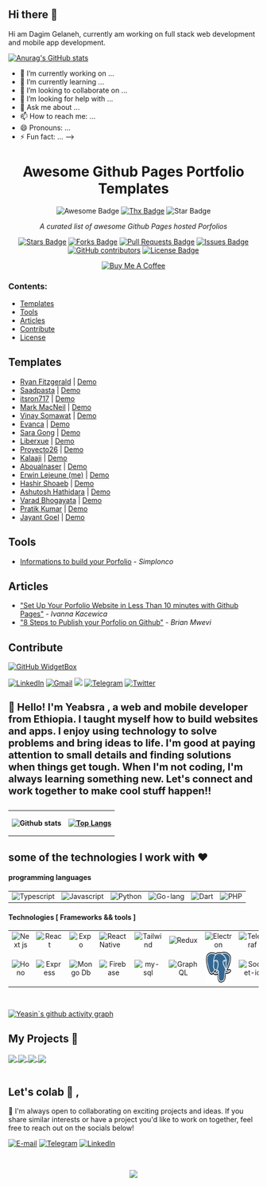 ## Hi there 👋

Hi am Dagim Gelaneh, currently am working on full stack web development and mobile app development.

[![Anurag's GitHub stats](https://github-readme-stats.vercel.app/api?username=dagiStark)](https://github.com/anuraghazra/github-readme-stats)

- 🔭 I’m currently working on ...
- 🌱 I’m currently learning ...
- 👯 I’m looking to collaborate on ...
- 🤔 I’m looking for help with ...
- 💬 Ask me about ...
- 📫 How to reach me: ...
- 😄 Pronouns: ...
- ⚡ Fun fact: ...
-->


<h1 align="center">Awesome Github Pages Portfolio Templates</h1>
<div align="center">
<img src="https://cdn.rawgit.com/sindresorhus/awesome/d7305f38d29fed78fa85652e3a63e154dd8e8829/media/badge.svg" alt="Awesome Badge"/>
<a href="https://saythanks.io/to/erwin.lejeune15%40gmail.com?style=flat-square"><img src="https://img.shields.io/badge/Say%20Thanks-!-1EAEDB.svg?style=flat-square" alt="Thx Badge"/></a>
<img src="https://img.shields.io/static/v1?label=%F0%9F%8C%9F&message=If%20Useful&style=style=flat&color=BC4E99" alt="Star Badge"/></a><br>


<i>A curated list of awesome Github Pages hosted Porfolios</i>

<a href="https://github.com/guilyx/awesome-github-pages-portfolios/stargazers"><img src="https://img.shields.io/github/stars/guilyx/awesome-github-pages-portfolios" alt="Stars Badge"/></a>
<a href="https://github.com/guilyx/awesome-github-pages-portfolios/network/members"><img src="https://img.shields.io/github/forks/guilyx/awesome-github-pages-portfolios" alt="Forks Badge"/></a>
<a href="https://github.com/guilyx/awesome-github-pages-portfolios/pulls"><img src="https://img.shields.io/github/issues-pr/guilyx/awesome-github-pages-portfolios" alt="Pull Requests Badge"/></a>
<a href="https://github.com/guilyx/awesome-github-pages-portfolios/issues"><img src="https://img.shields.io/github/issues/guilyx/awesome-github-pages-portfolios" alt="Issues Badge"/></a>
<a href="https://github.com/guilyx/awesome-github-pages-portfolios/graphs/contributors"><img alt="GitHub contributors" src="https://img.shields.io/github/contributors/guilyx/awesome-github-pages-portfolios?color=2b9348"></a>
<a href="https://github.com/guilyx/awesome-github-pages-portfolios/blob/master/LICENSE"><img src="https://img.shields.io/github/license/guilyx/awesome-github-pages-portfolios?color=2b9348" alt="License Badge"/></a>

<a href="https://www.buymeacoffee.com/dq01aOE" target="_blank"><img src="https://cdn.buymeacoffee.com/buttons/default-red.png" alt="Buy Me A Coffee" height="27"></a>
<br>

</div>

### Contents:
  - [Templates](#templates)
  - [Tools](#tools)
  - [Articles](#articles)
  - [Contribute](#contribute)
  - [License](#license)


## Templates

- [Ryan Fitzgerald](https://github.com/RyanFitzgerald/devportfolio) | [Demo](https://ryanfitzgerald.github.io/devportfolio)
- [Saadpasta](https://github.com/saadpasta/developerFolio) | [Demo](https://developerfolio.js.org/)
- [itsron717](https://github.com/itsron717/ParticleGround-Portfolio) | [Demo](https://landing-page--itsron717.repl.co/)
- [Mark MacNeil](https://github.com/mmacneil/devfolio) | [Demo](https://mmacneil.github.io/devfolio/)
- [Vinay Somawat](https://github.com/vinaysomawat/vinaysomawat.github.io) | [Demo](https://vinaysomawat.github.io)
- [Evanca](https://github.com/evanca/quick-portfolio) | [Demo](https://yourawesomeusername.github.io/)
- [Sara Gong](https://github.com/saragong/hello/) | [Demo](https://saragong.github.io/hello/)
- [Liberxue](https://github.com/Liberxue/liberxue.github.io) | [Demo](https://liberxue.github.io)
- [Proyecto26](https://github.com/proyecto26/proyecto26.github.io) | [Demo](https://proyecto26.github.io)
- [Kalaaji](https://github.com/kalaaji/kalaaji.github.io) | [Demo](https://kalaaji.github.io/)
- [Aboualnaser](https://github.com/aboualnaser/aboualnaser.github.io/) | [Demo](https://aboualnaser.github.io/)
- [Erwin Lejeune (me)](https://github.com/guilyx/guilyx.github.io/) | [Demo](https://guilyx.github.io)
- [Hashir Shoaeb](https://github.com/hashirshoaeb/home) | [Demo](https://hashirshoaeb.com/)
- [Ashutosh Hathidara](https://github.com/ashutosh1919/masterPortfolio) | [Demo](https://ashutoshhathidara.com/#/home)
- [Varad Bhogayata](https://github.com/varadbhogayata/varadbhogayata.github.io) | [Demo](https://varadbhogayata.github.io/)
- [Pratik Kumar](https://github.com/pr2tik1/pr2tik1.github.io) | [Demo](https://pr2tik1.github.io)
- [Jayant Goel](https://github.com/JayantGoel001/JayantGoel001.github.io) | [Demo](https://JayantGoel001.github.io/)

## Tools

- [Informations to build your Porfolio](https://github.com/simplonco/portfolio) - *Simplonco*

## Articles
- ["Set Up Your Porfolio Website in Less Than 10 minutes with Github Pages"](https://blog.usejournal.com/set-up-your-portfolio-website-in-less-than-10-minutes-with-github-pages-d0efa8ff56fd) - *Ivanna Kacewica*
- ["8 Steps to Publish your Porfolio on Github"](https://medium.com/tunapanda-institute/8-steps-to-publish-your-portfolio-on-github-9d6e6e3d2e84) - *Brian Mwevi*

## Contribute




[![GitHub WidgetBox](https://github-widgetbox.vercel.app/api/profile?username=yeabnoah&data=followers,repositories,stars,commits&theme=viridescent)](https://github.com/yeabnoah)
<!-- <h3 align ="center"> <strong> Let`s Code.Build & FUN </strong> </h3>  -->
<div align="left" width="100%" height="100%">
 
[![LinkedIn](https://img.shields.io/badge/linkedin-%230077B5.svg?style=for-the-badge&logo=linkedin&logoColor=white)](https://www.linkedin.com/in/yeabsra-ashebir-tech-nerd-8a3a80267/)
[![Gmail](https://img.shields.io/badge/%20-Send%20Mail-black?color=14171A&labelColor=ef5350&logo=gmail&logoColor=ffffff&style=for-the-badge)](mailto:yeabnoah5@gmail.com)
![](https://komarev.com/ghpvc/?username=yeabnoah&color=brightgreen&style=for-the-badge)
[![Telegram](https://img.shields.io/badge/Telegram-%231877F2.svg?style=for-the-badge&logo=Telegram&logoColor=white)](https://t.me/technerd345)
[![Twitter](https://img.shields.io/badge/Twitter-%231DA1F2.svg?style=for-the-badge&logo=Twitter&logoColor=white)](https://twitter.com/TechNerd556)
</div>



<h4 style="font-size : 20px;">👋 Hello! I'm Yeabsra , a web and mobile developer from Ethiopia. I taught myself how to build websites and apps. I enjoy using technology to solve problems and bring ideas to life. I'm good at paying attention to small details and finding solutions when things get tough. When I'm not coding, I'm always learning something new. Let's connect and work together to make cool stuff happen!!<h4>

 <table align="center" width="100%" height="100%" >
   <tr>
     <td> 
  
![Github stats](https://github-readme-stats.vercel.app/api?username=yeabnoah&theme=radical&show_icons=true&count_private=true&hide=issues) </td>
     <td> [![Top Langs](https://github-readme-stats.vercel.app/api/top-langs/?username=yeabnoah&theme=radical&layout=compact)](https://github.com/yeabnoah) </td>
   </tr>
  </table>
  



  
<h2> some of the technologies I work with ❤️</h2>

<h4> programming languages</h4>
 
 <table width="100%" height="100%">
  <tr>
      <td>
        <img alt="Typescript" height=64px src="https://cdn.worldvectorlogo.com/logos/typescript.svg">
     </td>
     <td>
      <img alt="Javascript" height=64px src="https://cdn.worldvectorlogo.com/logos/logo-javascript.svg">
     </td>
          <td align="center">
       <img alt="Python" height=64px src= "https://cdn.worldvectorlogo.com/logos/python-5.svg">
     </td>
      <td align="center">
      <img alt="Go-lang" height=64px src="https://cdn.worldvectorlogo.com/logos/golang-1.svg">
    </td>
          <td align="center">
       <img alt="Dart" height=64px src="https://cdn.worldvectorlogo.com/logos/dart.svg">
     </td> 
    <td>
        <img alt="PHP" height=64px src="https://cdn.worldvectorlogo.com/logos/php-1.svg">
     </td>
   </tr>
</table>

<h4> Technologies [ Frameworks && tools ] </h4>

<table>
   <tr>
          <td align="center">
       <img alt="Next js" height=64px src= "https://www.datocms-assets.com/75941/1657707878-nextjs_logo.png">
     </td>
      <td align="center">
      <img alt="React" height=64px src="https://cdn.worldvectorlogo.com/logos/react-2.svg">
    </td>
          <td align="center">
       <img alt="Expo" height=64px src="https://cdn.worldvectorlogo.com/logos/expo-1.svg">
     </td> 
    <td>
        <img alt="React Native" height=64px src="https://cdn.worldvectorlogo.com/logos/react-native-1.svg">
     </td>
     <td align="center">
      <img alt="Tailwind" height=64px src="https://cdn.worldvectorlogo.com/logos/tailwindcss.svg">
    </td>
     <td align="center">
       <img alt="Redux" height=64px src= "https://cdn.worldvectorlogo.com/logos/redux.svg">
     </td>
     <td align="center">
       <img alt="Electron" height=64px src="https://cdn.worldvectorlogo.com/logos/electron-1.svg">
     </td> 
      <td align="center">
       <img alt="Telegraf" height=64px src="https://telegraf.js.org/media/logo.svg">
     </td> 
    <td>
     <img alt="django" height=64px src="https://cdn.worldvectorlogo.com/logos/django.svg">
    </td>
    <td>
     <img alt="shad-cn" height=64px src="https://pbs.twimg.com/media/FxoIFVgagAE-gqB?format=png&name=4096x4096">
    </td>
   </tr>
   <tr>
          <td align="center">
       <img alt="Hono" height=64px src="https://seeklogo.com/images/H/hono-logo-85A5D1206D-seeklogo.com.png">
     </td> 
     <td align="center">
       <img alt="Express" height=64px src="https://adware-technologies.s3.amazonaws.com/uploads/technology/thumbnail/20/express-js.png">
     </td>
        <td align="center">
       <img alt="Mongo Db" height=64px src="https://cdn.worldvectorlogo.com/logos/mongodb-icon-1.svg">
     </td>
    <td align="center">
       <img alt="Firebase" height=64px src="https://cdn.worldvectorlogo.com/logos/firebase-1.svg">
     </td>   
    <td align="center">
       <img alt="my-sql" height=64px src="https://brandslogos.com/wp-content/uploads/thumbs/mysql-logo-vector-1.svg">
     </td> 
       <td align="center">
       <img alt="GraphQL" height=64px src="https://cdn.worldvectorlogo.com/logos/graphql-logo-2.svg">
     </td> 
       <td align="center">
       <img alt="Posql" height=64px src="https://github.com/devicons/devicon/blob/master/icons/postgresql/postgresql-original.svg">
     </td>  
    <td align="center">
       <img alt="Socket-io" height=64px src="https://cdn.worldvectorlogo.com/logos/socket-io.svg">
     </td> 
     <td align="center">
       <img alt="Laravel" height=64px src="https://cdn.worldvectorlogo.com/logos/laravel-2.svg">
     </td> 
     <td align="center">
       <img alt="chatGpt" height=64px src="https://cdn.worldvectorlogo.com/logos/chatgpt-4.svg">
     </td> 
   </tr>

 </table>
 
<br>




[![Yeasin`s github activity graph](https://github-readme-activity-graph.vercel.app/graph?username=yeabnoah&theme=github-compact)](https://github.com/yeabnoah/github-readme-activity-graph)


 
 
<h2> My Projects 📁</h2>
<a href="https://github.com/yeabnoah/Nerdspace_codebase">
  <img align="center" src="https://github-readme-stats.vercel.app/api/pin/?username=yeabnoah&theme=react&repo=nerdspace_codebase" />
</a>
<a href="https://github.com/yeabnoah/Anton_project">
  <img align="center" src="https://github-readme-stats.vercel.app/api/pin/?username=yeabnoah&theme=react&repo=anton_bot" />
</a>

<a href="https://github.com/yeabnoah/Tikus-News-Mobile_app">
  <img align="center" src="https://github-readme-stats.vercel.app/api/pin/?username=yeabnoah&theme=react&repo=Tikus-News-Mobile_app" />
</a>

<a href="https://github.com/yeabnoah/Electron_Project">
  <img align="center" src="https://github-readme-stats.vercel.app/api/pin/?username=yeabnoah&theme=react&repo=Electron_Project" />
</a>




<br>
<br>

## Let's colab 🚀 ,

🌟 I'm always open to collaborating on exciting projects and ideas. If you share similar interests or have a project you'd like to work on together, feel free to reach out on the socials below!

<p>
  <a href="mailto:yeabnoah5@gmail.com" target="_blank"><img alt="E-mail" src="https://img.shields.io/badge/-Gmail-ea4335?style=flat-square&logo=Gmail&logoColor=white" /></a>
  <a href="t.me/technerd345" target="_blank"><img alt="Telegram" src="https://img.shields.io/badge/-Telegram-0088cc?style=flat-square&logo=Telegram&logoColor=white" /></a>
  <a href="https://linkedin.com/in/yeabsra-ashebir-tech-nerd-8a3a80267/" target="_blank"><img alt="LinkedIn" src="https://img.shields.io/badge/-LinkedIn-007ACC?style=flat-square&logo=linkedin&logoColor=white" />
</p>


<br>

 <p align="center">
  <img src="https://capsule-render.vercel.app/api?type=waving&color=gradient&height=80&section=footer"/>
</p>
<!--
**yeabnoah/yeabnoah** is a ✨ _special_ ✨ repository because its `README.md` (this file) appears on your GitHub profile.

Here are some ideas to get you started:

 🔭 I’m currently working on ...##Python & Django
- 🌱 I’m currently learning ...
- 👯 I’m looking to collaborate on ...
- 🤔 I’m looking for help with ...
- 💬 Ask me about ...
- 📫 How to reach me: ...
- 😄 Pronouns: ...
- ⚡ Fun fact: ...
<a href="https://github.com/yeabnoah/stargazers"><img src="https://img.shields.io/github/stars/yeabnoah" alt="Stars Badge"/></a>

-->


Contributions are always welcome!
Please read the [contribution guidelines](CONTRIBUTING.md) first.

## License

[![CC0](https://licensebuttons.net/p/zero/1.0/88x31.png)](https://creativecommons.org/publicdomain/zero/1.0/)



